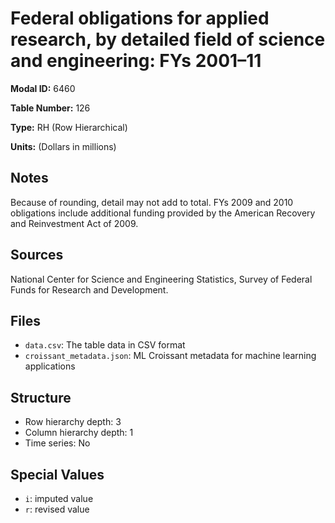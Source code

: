 # Federal obligations for applied research, by detailed field of science and engineering: FYs 2001&#8211;11

**Modal ID:** 6460

**Table Number:** 126

**Type:** RH (Row Hierarchical)

**Units:** (Dollars in millions)

## Notes

Because of rounding, detail may not add to total. FYs 2009 and 2010 obligations include additional funding provided by the American Recovery and Reinvestment Act of 2009.

## Sources

National Center for Science and Engineering Statistics, Survey of Federal Funds for Research and Development.

## Files

- `data.csv`: The table data in CSV format
- `croissant_metadata.json`: ML Croissant metadata for machine learning applications

## Structure

- Row hierarchy depth: 3
- Column hierarchy depth: 1
- Time series: No

## Special Values

- `i`: imputed value
- `r`: revised value
